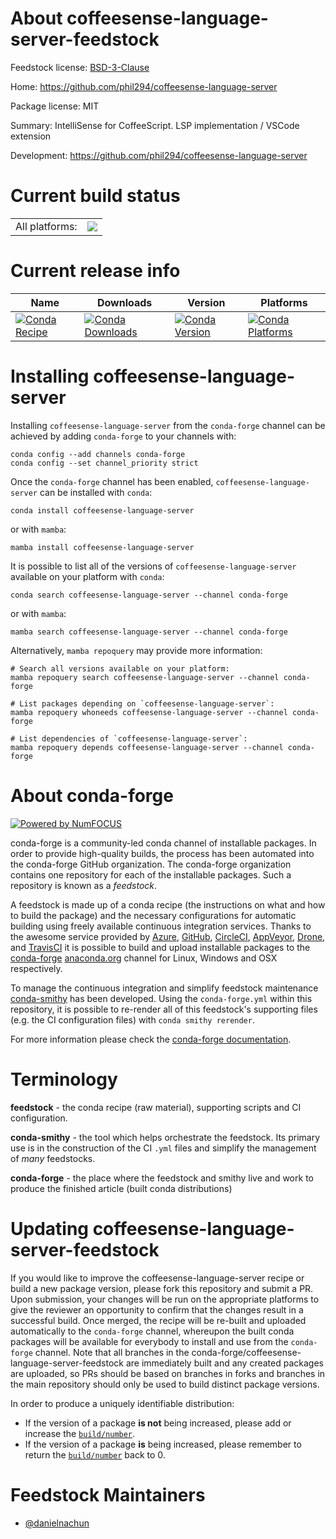 About coffeesense-language-server-feedstock
===========================================

Feedstock license: [BSD-3-Clause](https://github.com/conda-forge/coffeesense-language-server-feedstock/blob/main/LICENSE.txt)

Home: https://github.com/phil294/coffeesense-language-server

Package license: MIT

Summary: IntelliSense for CoffeeScript. LSP implementation / VSCode extension

Development: https://github.com/phil294/coffeesense-language-server

Current build status
====================


<table><tr><td>All platforms:</td>
    <td>
      <a href="https://dev.azure.com/conda-forge/feedstock-builds/_build/latest?definitionId=24377&branchName=main">
        <img src="https://dev.azure.com/conda-forge/feedstock-builds/_apis/build/status/coffeesense-language-server-feedstock?branchName=main">
      </a>
    </td>
  </tr>
</table>

Current release info
====================

| Name | Downloads | Version | Platforms |
| --- | --- | --- | --- |
| [![Conda Recipe](https://img.shields.io/badge/recipe-coffeesense--language--server-green.svg)](https://anaconda.org/conda-forge/coffeesense-language-server) | [![Conda Downloads](https://img.shields.io/conda/dn/conda-forge/coffeesense-language-server.svg)](https://anaconda.org/conda-forge/coffeesense-language-server) | [![Conda Version](https://img.shields.io/conda/vn/conda-forge/coffeesense-language-server.svg)](https://anaconda.org/conda-forge/coffeesense-language-server) | [![Conda Platforms](https://img.shields.io/conda/pn/conda-forge/coffeesense-language-server.svg)](https://anaconda.org/conda-forge/coffeesense-language-server) |

Installing coffeesense-language-server
======================================

Installing `coffeesense-language-server` from the `conda-forge` channel can be achieved by adding `conda-forge` to your channels with:

```
conda config --add channels conda-forge
conda config --set channel_priority strict
```

Once the `conda-forge` channel has been enabled, `coffeesense-language-server` can be installed with `conda`:

```
conda install coffeesense-language-server
```

or with `mamba`:

```
mamba install coffeesense-language-server
```

It is possible to list all of the versions of `coffeesense-language-server` available on your platform with `conda`:

```
conda search coffeesense-language-server --channel conda-forge
```

or with `mamba`:

```
mamba search coffeesense-language-server --channel conda-forge
```

Alternatively, `mamba repoquery` may provide more information:

```
# Search all versions available on your platform:
mamba repoquery search coffeesense-language-server --channel conda-forge

# List packages depending on `coffeesense-language-server`:
mamba repoquery whoneeds coffeesense-language-server --channel conda-forge

# List dependencies of `coffeesense-language-server`:
mamba repoquery depends coffeesense-language-server --channel conda-forge
```


About conda-forge
=================

[![Powered by
NumFOCUS](https://img.shields.io/badge/powered%20by-NumFOCUS-orange.svg?style=flat&colorA=E1523D&colorB=007D8A)](https://numfocus.org)

conda-forge is a community-led conda channel of installable packages.
In order to provide high-quality builds, the process has been automated into the
conda-forge GitHub organization. The conda-forge organization contains one repository
for each of the installable packages. Such a repository is known as a *feedstock*.

A feedstock is made up of a conda recipe (the instructions on what and how to build
the package) and the necessary configurations for automatic building using freely
available continuous integration services. Thanks to the awesome service provided by
[Azure](https://azure.microsoft.com/en-us/services/devops/), [GitHub](https://github.com/),
[CircleCI](https://circleci.com/), [AppVeyor](https://www.appveyor.com/),
[Drone](https://cloud.drone.io/welcome), and [TravisCI](https://travis-ci.com/)
it is possible to build and upload installable packages to the
[conda-forge](https://anaconda.org/conda-forge) [anaconda.org](https://anaconda.org/)
channel for Linux, Windows and OSX respectively.

To manage the continuous integration and simplify feedstock maintenance
[conda-smithy](https://github.com/conda-forge/conda-smithy) has been developed.
Using the ``conda-forge.yml`` within this repository, it is possible to re-render all of
this feedstock's supporting files (e.g. the CI configuration files) with ``conda smithy rerender``.

For more information please check the [conda-forge documentation](https://conda-forge.org/docs/).

Terminology
===========

**feedstock** - the conda recipe (raw material), supporting scripts and CI configuration.

**conda-smithy** - the tool which helps orchestrate the feedstock.
                   Its primary use is in the construction of the CI ``.yml`` files
                   and simplify the management of *many* feedstocks.

**conda-forge** - the place where the feedstock and smithy live and work to
                  produce the finished article (built conda distributions)


Updating coffeesense-language-server-feedstock
==============================================

If you would like to improve the coffeesense-language-server recipe or build a new
package version, please fork this repository and submit a PR. Upon submission,
your changes will be run on the appropriate platforms to give the reviewer an
opportunity to confirm that the changes result in a successful build. Once
merged, the recipe will be re-built and uploaded automatically to the
`conda-forge` channel, whereupon the built conda packages will be available for
everybody to install and use from the `conda-forge` channel.
Note that all branches in the conda-forge/coffeesense-language-server-feedstock are
immediately built and any created packages are uploaded, so PRs should be based
on branches in forks and branches in the main repository should only be used to
build distinct package versions.

In order to produce a uniquely identifiable distribution:
 * If the version of a package **is not** being increased, please add or increase
   the [``build/number``](https://docs.conda.io/projects/conda-build/en/latest/resources/define-metadata.html#build-number-and-string).
 * If the version of a package **is** being increased, please remember to return
   the [``build/number``](https://docs.conda.io/projects/conda-build/en/latest/resources/define-metadata.html#build-number-and-string)
   back to 0.

Feedstock Maintainers
=====================

* [@danielnachun](https://github.com/danielnachun/)


